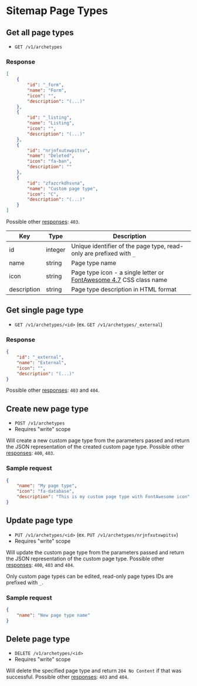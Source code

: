 # Sitemap Page Types

## Get all page types

* `GET /v1/archetypes`

### Response
``` json
[
    {
        "id": "_form",
        "name": "Form",
        "icon": "",
        "description": "(...)"
    },
    {
        "id": "_listing",
        "name": "Listing",
        "icon": "",
        "description": "(...)"
    },
    {
        "id": "nrjnfxutxwpitsv",
        "name": "Deleted",
        "icon": "fa-ban",
        "description": ""
    },
    {
        "id": "zfazcrkdhsvna",
        "name": "Custom page type",
        "icon": "C",
        "description": "(...)"
    }
]
```

Possible other [responses](./../sections/responses.md): `403`.

Key | Type | Description
--- | --- | ---
id | integer | Unique identifier of the page type, read-only are prefixed with `_`
name | string | Page type name
icon | string | Page type icon - a single letter or [FontAwesome 4.7](https://fontawesome.com/v4.7/icons/) CSS class name
description | string | Page type description in HTML format

## Get single page type

* `GET /v1/archetypes/<id>` (ex. `GET /v1/archetypes/_external`)

### Response
``` json
{
    "id": "_external",
    "name": "External",
    "icon": "",
    "description": "(...)"
}
```

Possible other [responses](./../sections/responses.md): `403` and `404`.

## Create new page type

* `POST /v1/archetypes`
* Requires "write" scope

Will create a new custom page type from the parameters passed and return the JSON representation of the created custom page type. Possible other [responses](./../sections/responses.md): `400`, `403`.

### Sample request
``` json
{
    "name": "My page type",
    "icon": "fa-database",
    "description": "This is my custom page type with FontAwesome icon"
}
```

## Update page type

* `PUT /v1/archetypes/<id>` (ex. `PUT /v1/archetypes/nrjnfxutxwpitsv`)
* Requires "write" scope

Will update the custom page type from the parameters passed and return the JSON representation of the custom page type. Possible other [responses](./../sections/responses.md): `400`, `403` and `404`.

Only custom page types can be edited, read-only page types IDs are prefixed with `_`.

### Sample request
``` json
{
    "name": "New page type name"
}
```

## Delete page type

* `DELETE /v1/archetypes/<id>`
* Requires "write" scope

Will delete the specified page type and return `204 No Content` if that was successful. Possible other [responses](./../sections/responses.md): `403` and `404`.